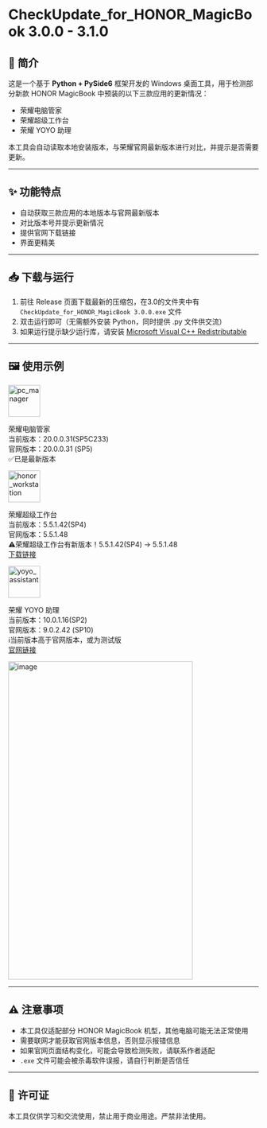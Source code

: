 # CheckUpdate_for_HONOR_MagicBook 3.0.0 - 3.1.0

## 📌 简介
这是一个基于 **Python + PySide6** 框架开发的 Windows 桌面工具，用于检测部分新款 HONOR MagicBook 中预装的以下三款应用的更新情况：
- 荣耀电脑管家
- 荣耀超级工作台
- 荣耀 YOYO 助理

本工具会自动读取本地安装版本，与荣耀官网最新版本进行对比，并提示是否需要更新。

---

## ✨ 功能特点
- 自动获取三款应用的本地版本与官网最新版本
- 对比版本号并提示更新情况
- 提供官网下载链接
- 界面更精美

---

## 📥 下载与运行
1. 前往 Release 页面下载最新的压缩包，在3.0的文件夹中有 `CheckUpdate_for_HONOR_MagicBook 3.0.0.exe` 文件
2. 双击运行即可（无需额外安装 Python，同时提供 .py 文件供交流）
3. 如果运行提示缺少运行库，请安装 [Microsoft Visual C++ Redistributable](https://learn.microsoft.com/zh-cn/cpp/windows/latest-supported-vc-redist)

---

## 🖼 使用示例

<img width="64" height="64" alt="pc_manager" src="https://github.com/user-attachments/assets/10ee0a39-c3e8-4c9e-b431-a4ab9dfadafb" />  

荣耀电脑管家  
当前版本：20.0.0.31(SP5C233)  
官网版本：20.0.0.31 (SP5)  
✅已是最新版本  

<img width="64" height="64" alt="honor_workstation" src="https://github.com/user-attachments/assets/c818ea1d-6e99-4ff4-b9ad-49c8978c7f55"/>  

荣耀超级工作台  
当前版本：5.5.1.42(SP4)  
官网版本：5.5.1.48  
⚠️荣耀超级工作台有新版本！5.5.1.42(SP4) -> 5.5.1.48  
[下载链接](https://www.honor.com/cn/tech/honor-workstation/)  

<img width="64" height="64" alt="yoyo_assistant" src="https://github.com/user-attachments/assets/602c3da6-2e92-4f74-a049-27fd262cb91e"/>  

荣耀 YOYO 助理  
当前版本：10.0.1.16(SP2)   
官网版本：9.0.2.42 (SP10)  
ℹ️当前版本高于官网版本，或为测试版  
[官网链接](https://www.honor.com/cn/tech/pc-yoyo-assistant-2/)  

<img width="371" height="639.5" alt="image" src="https://github.com/user-attachments/assets/67a7cf52-466d-4747-bed5-4962e413356f"/>  

---

## ⚠️ 注意事项
- 本工具仅适配部分 HONOR MagicBook 机型，其他电脑可能无法正常使用
- 需要联网才能获取官网版本信息，否则显示报错信息
- 如果官网页面结构变化，可能会导致检测失败，请联系作者适配
- `.exe` 文件可能会被杀毒软件误报，请自行判断是否信任

---

## 📄 许可证
本工具仅供学习和交流使用，禁止用于商业用途。严禁非法使用。
